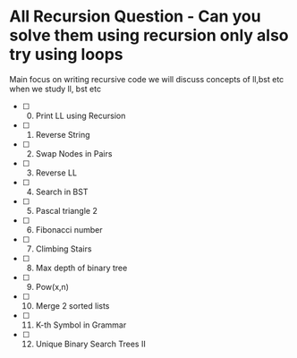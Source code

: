 # All Recursion Question - Can you solve them using recursion only also try using loops
Main focus on writing recursive code we will discuss concepts of ll,bst etc when we study ll, bst etc

- [ ]  0.  Print LL using Recursion <br>
- [ ]  1.  Reverse String <br>
- [ ]  2.  Swap Nodes in Pairs<br>
- [ ]  3.  Reverse LL<br>
- [ ]  4.  Search in BST<br>
- [ ]  5.  Pascal triangle 2<br>
- [ ]  6.  Fibonacci number<br>
- [ ]  7.  Climbing Stairs<br>
- [ ]  8.  Max depth of binary tree<br>
- [ ]  9.  Pow(x,n)<br>
- [ ] 10.  Merge 2 sorted lists<br>
- [ ] 11.  K-th Symbol in Grammar<br>
- [ ] 12.  Unique Binary Search Trees II<br>